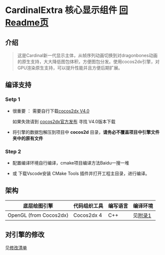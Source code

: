 # CardinalExtra 核心显示组件 [回Readme页](../README.md)

## 介绍

>这是Cardinal新一代显示主体，从帧序列动画切换到对dragonbones动画的原生支持，大大降低图包体积，方便图包分发。使用cocos2dx引擎，对GPU渲染原生支持，可以提升性能并且方便后期扩展。
## 编译支持
### Setp 1
+ 很重要 ： 需要自行下载[cocos2dx V4.0](http://cocos2d-x.org/filedown/cocos2d-x-v4.0)

    如果失效请到 [cocos2dx官方发布](https://www.cocos2d-x.org/cocos2dx) 寻找 V4.0版本下载

+ 将引擎的数据包解压到项目中 **cocos2d** 目录，**请务必不覆盖项目中引擎文件夹中的原有文件**

### Step 2
+ 配置编译环境自行编译，cmake项目编译方法Baidu一搜一堆

+ 或 下载Vscode安装 CMake Tools 插件并打开工程主目录，进行编译。



## 架构
|底层绘图引擎|代码组织工具|编写语言|编译环境|
|-|-|-|-|
|OpenGL (from Cocos2dx)|Cocos2dx 4|C++|见[附录1](Doc/More1.md)|

## 对引擎的修改
见[修改清单](Doc/Change.md)